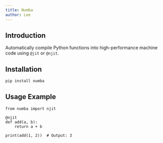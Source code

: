 ```yaml
---
title: Numba
author: Lee
---
```


## Introduction

Automatically compile Python functions into high-performance machine code using `@jit` or `@njit`.

## Installation

```bash
pip install numba
```

## Usage Example

```python{1,3}
from numba import njit

@njit
def add(a, b):
    return a + b

print(add(1, 2))  # Output: 3
```
